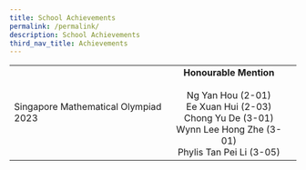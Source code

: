 ```yaml
---
title: School Achievements
permalink: /permalink/
description: School Achievements
third_nav_title: Achievements
---
```

| | | |
|--------| :--------: | -------- |
|Singapore Mathematical Olympiad 2023|**Honourable Mention**<br><br>Ng Yan Hou (2-01)<br>Ee Xuan Hui (2-03)<br>Chong Yu De (3-01)<br>Wynn Lee Hong Zhe (3-01)<br>Phylis Tan Pei Li (3-05)| |

